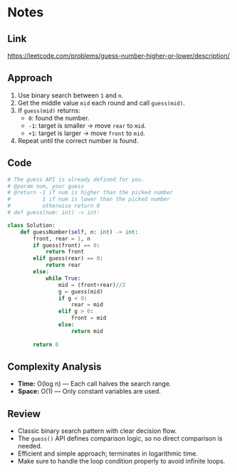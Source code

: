 # Notes

## Link
https://leetcode.com/problems/guess-number-higher-or-lower/description/

## Approach
1. Use binary search between `1` and `n`.  
2. Get the middle value `mid` each round and call `guess(mid)`.  
3. If `guess(mid)` returns:  
   - `0`: found the number.  
   - `-1`: target is smaller → move `rear` to `mid`.  
   - `+1`: target is larger → move `front` to `mid`.  
4. Repeat until the correct number is found.

## Code
``` python
# The guess API is already defined for you.
# @param num, your guess
# @return -1 if num is higher than the picked number
#          1 if num is lower than the picked number
#          otherwise return 0
# def guess(num: int) -> int:

class Solution:
    def guessNumber(self, n: int) -> int:
        front, rear = 1, n
        if guess(front) == 0:
            return front
        elif guess(rear) == 0:
            return rear
        else:
            while True:
                mid = (front+rear)//2
                g = guess(mid)
                if g < 0:
                    rear = mid
                elif g > 0:
                    front = mid                    
                else:
                    return mid
                
        return 0
```

## Complexity Analysis
- **Time:** O(log n) — Each call halves the search range.  
- **Space:** O(1) — Only constant variables are used.

## Review
- Classic binary search pattern with clear decision flow.  
- The `guess()` API defines comparison logic, so no direct comparison is needed.
- Efficient and simple approach; terminates in logarithmic time.
- Make sure to handle the loop condition properly to avoid infinite loops.